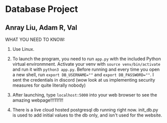# Database Project

## Anray Liu, Adam R, Val




WHAT YOU NEED TO KNOW:

1. Use Linux.

2. To launch the program, you need to run `app.py` with the included Python virtual environmnent. Activate your venv with `source venv/bin/activate` and run it with `python3 app.py`. Before running and every time you open a new shell, run `export DB_USERNAME=""` and `export DB_PASSWORD=""`. I sent the credentials in discord (wow look at us implementing security measures for quite literally nobody)

3. After launching, type `localhost:5000` into your web browser to see the amazing webpage!!!11!1!!

4. There is a live cloud hosted postgresql db running right now. init_db.py is used to add initial values to the db only, and isn't used for the website.